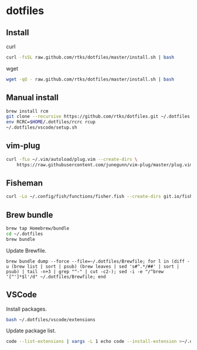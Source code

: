 # dotfiles

## Install

curl

```bash
curl -fsSL raw.github.com/rtks/dotfiles/master/install.sh | bash
```

wget

```bash
wget -qO - raw.github.com/rtks/dotfiles/master/install.sh | bash
```

## Manual install

```bash
brew install rcm
git clone --recursive https://github.com/rtks/dotfiles.git ~/.dotfiles
env RCRC=$HOME/.dotfiles/rcrc rcup
~/.dotfiles/vscode/setup.sh
```
## vim-plug

```bash
curl -fLo ~/.vim/autoload/plug.vim --create-dirs \
    https://raw.githubusercontent.com/junegunn/vim-plug/master/plug.vim
```

## Fisheman

```bash
curl -Lo ~/.config/fish/functions/fisher.fish --create-dirs git.io/fisher
```

## Brew bundle

```bash
brew tap Homebrew/bundle
cd ~/.dotfiles
brew bundle
```
Update Brewfile.

```
brew bundle dump --force --file=~/.dotfiles/Brewfile; for l in (diff -u (brew list | sort | psub) (brew leaves | sed 's#^.*/##' | sort | psub) | tail -n+3 | grep "^-" | cut -c2-); sed -i -e "/^brew '[^']*$l'/d" ~/.dotfiles/Brewfile; end
```

## VSCode

Install packages.

```bash
bash ~/.dotfiles/vscode/extensions
```

Update package list.

```bash
code --list-extensions | xargs -L 1 echo code --install-extension >~/.dotfiles/vscode/extensions
```

